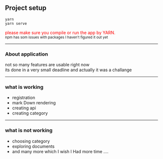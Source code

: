 
## Project setup
```
yarn 
yarn serve
```
<span style="color: red;">
 please make sure you compile or run the app
by YARN.
 </span>
 <br>
 <small>
 npm has som issues with packages I haven't figured it out yet </small>

---
### About application
 not so many features are usable right now 
 <br>
 its done in a very small deadline and actually it was a challange
 <br>
 
 ---
 ### what is working
 * registration
 * mark Down rendering
 * creating api
 * creating category
  
  ---
 ### what is not working
 * choosing category
 * exploring documents
 * and many more which I wish I Had more time ....
 
